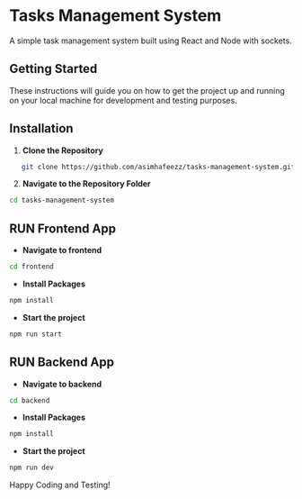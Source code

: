 # Tasks Management System

A simple task management system built using React and Node with sockets.

## Getting Started

These instructions will guide you on how to get the project up and running on your local machine for development and testing purposes.

## Installation

1. **Clone the Repository**

```bash
   git clone https://github.com/asimhafeezz/tasks-management-system.git
```

2. **Navigate to the Repository Folder**

```bash
cd tasks-management-system
```
## RUN Frontend App
  - **Navigate to frontend**
```bash
cd frontend
```
  - **Install Packages**
```bash
npm install
```
  - **Start the project**
```bash
npm run start
```

## RUN Backend App
  - **Navigate to backend**
```bash
cd backend
```
  - **Install Packages**
```bash
npm install
```
  - **Start the project**
```bash
npm run dev
```

Happy Coding and Testing!
